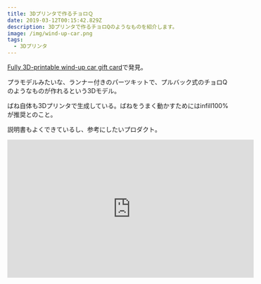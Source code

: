 ```yaml
---
title: 3Dプリンタで作るチョロＱ
date: 2019-03-12T00:15:42.829Z
description: 3Dプリンタで作るチョロQのようなものを紹介します。
image: /img/wind-up-car.png
tags:
  - 3Dプリンタ
---
```

[Fully 3D-printable wind-up car gift card](https://hackaday.io/project/162942-fully-3d-printable-wind-up-car-gift-card)で発見。

プラモデルみたいな、ランナー付きのパーツキットで、プルバック式のチョロQのようなものが作れるという3Dモデル。

ばね自体も3Dプリンタで生成している。ばねをうまく動かすためにはinfill100%が推奨とのこと。

説明書もよくできているし、参考にしたいプロダクト。

<iframe width="560" height="315" src="https://www.youtube.com/embed/cB1Z3DeYrwQ" frameborder="0" allow="accelerometer; autoplay; encrypted-media; gyroscope; picture-in-picture" allowfullscreen></iframe>
